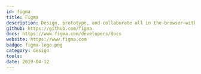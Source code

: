 ```yaml
---
id: figma
title: Figma
description: Design, prototype, and collaborate all in the browser—with Figma.
github: https://github.com/figma
docs: https://www.figma.com/developers/docs
website: https://www.figma.com
badge: figma-logo.png
category: design
tools: 
date: 2019-04-12
---
```

